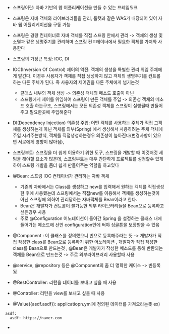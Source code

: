 * 스프링이란: 자바 기반의 웹 어플리케이션을 만들 수 있는 프레임워크
* 스프링은 자바 객체와 라이브러리들을 관리, 톰캣과 같은 WAS가 내장되어 있어 자바 웹 어플리케이션을 구동 가능
* 스프링은 경량 컨테이너로 자바 객체를 직접 스프링 안에서 관리 -> 객체의 생성 및 소멸과 같은 생명주기를 관리하며 스프링 컨ㅌ테이너에서 필요한 객체를 가져와 사용한다
* 스프링의 가장큰 특징: IOC, DI
* IOC(Inversion Of Control) 제어의 역전: 객체의 생성을 특별한 관리 위임 주체에게 맡긴다. 이경우 사용자가 객체를 직접 생성하지 않고 객체의 생명주기를 컨트롤 하는 다른 주체가 된다. 즉 사용자의 제어권을 다른 주체에게 넘기는것
  * 클래스 내부의 객체 생성 -> 의존성 객체의 메소드 호출이 아닌
  *  스프링에게 제어를 위임하여 스프링이 만든 객체를 주입 -> 의존성 객체의 메소드 호출 하는구조, 스프링에서는 모든 의존성 객체를 스프링이 실행될때 만들어주고 필요한곳에 주입해준다
* DI(Deoendency Injection) 의존성 주입: 어떤 객체를 사용하는 주체가 직접 그객체를 생성하는게 아닌 객체를 외부(Spring) 에서 생성해서 사용하려는 주체 객체에 주입 시켜주는방식, 객체를 직접생성하는경우 의존성이 높아진다(변경사항이 있으면 서로에게 영향이 많아짐), 
* 스프링부트:  스프링을 더 쉽게 이용하기 위한 도구, 스프링을 개발할 때 이것저것 세팅을 해야할 요소가 많은데, 스프링부트는 매우 간단하게 프로젝트를 설정할수 있게 하여 스프링 개발을 좀더 쉽게 만들어주는 역할을 하고있다
* @Bean: 스프링 IOC 컨테이너가 관리하는 자바 객체 
  * 기존의 자바에서는 Class를 생성하고 new를 입력해서 원하는 객체를 직접생성한 후에 사용했는데 스프링에서는 직접new를 이용해서 객체를 생성하는것이 아닌 스프링에 의하여 관리당하는 자바객체를 Bean이라고 한다.
  * Bean은 개발자가 컨트롤이 불가능한 외부 라이브러리들을 Bean으로 등록하고 싶은경우 사용
  * 주로 @Configuration 어노테이션이 들어간 Spring 을 설정하는 클래스 내에 들어가는 메소드에 선언 configuration안에 써야 싱글톤을 보장받을 수 있음

* @Component : 이 클래스를 정의했으니 빈으로 등록해주라는 뜻 -> 개발자가 직접 작성한 class를 Bean으로 등록하기 위한 어노테이션 , 개발자가 직접 작성한 class를 Baan으로 만드는것 , @Bean은 개발자가 작성한 메소드를 통해 반환되는 객체를 Bean으로 만드는것 -> 주로 외부라이브러리 사용할때 사용
* @service, @repository 등은 @Component의 좀 더 명확한 케이스 -> 빈등록 됨
* @RestController: 리턴을 데이터를 보내고 싶을 때 사용
* @Controller: 리턴을 view를 보내고 싶을 때 사용
* @Value({asdf.asdf}): applicatiopn.yml에 정의된 데이터를 가져오라는뜻 ex)
```
asdf:
  asdf: https://naver.com
```
* 